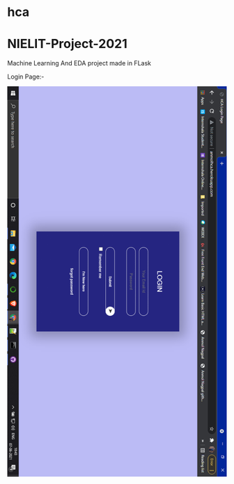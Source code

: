 # hca
# NIELIT-Project-2021
Machine Learning And EDA project made in FLask

Login Page:- <br>

<img src="https://github.com/anmol2806/pictures/blob/main/login.png" >
